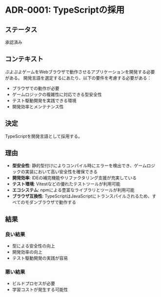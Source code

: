 # ADR-0001: TypeScriptの採用

## ステータス

承認済み

## コンテキスト

ぷよぷよゲームをWebブラウザで動作させるアプリケーションを開発する必要がある。
開発言語を選定するにあたり、以下の要件を考慮する必要がある：

- ブラウザでの動作が必要
- ゲームロジックの複雑性に対応できる型安全性
- テスト駆動開発を実践できる環境
- 開発効率とメンテナンス性

## 決定

TypeScriptを開発言語として採用する。

## 理由

- **型安全性**: 静的型付けによりコンパイル時にエラーを検出でき、ゲームロジックの実装において高い安全性を確保できる
- **開発効率**: IDEの補完機能やリファクタリング支援が充実している
- **テスト環境**: Vitestなどの優れたテストツールが利用可能
- **エコシステム**: npmによる豊富なライブラリとツールが利用可能
- **ブラウザ互換性**: TypeScriptはJavaScriptにトランスパイルされるため、すべてのモダンブラウザで動作する

## 結果

### 良い結果
- 型による安全性の向上
- 開発効率の向上
- テスト駆動開発の実践が容易

### 悪い結果
- ビルドプロセスが必要
- 学習コストが発生する可能性